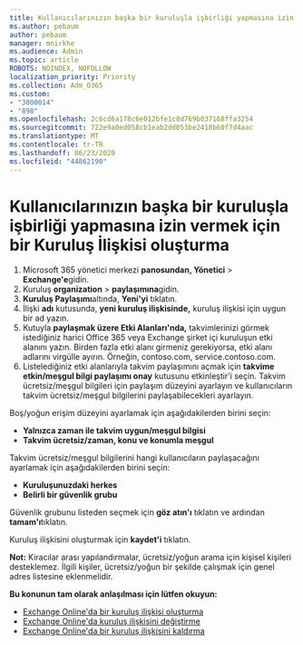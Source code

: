 ```yaml
---
title: Kullanıcılarınızın başka bir kuruluşla işbirliği yapmasına izin vermek için bir Kuruluş İlişkisi oluşturma
ms.author: pebaum
author: pebaum
manager: mnirkhe
ms.audience: Admin
ms.topic: article
ROBOTS: NOINDEX, NOFOLLOW
localization_priority: Priority
ms.collection: Adm_O365
ms.custom:
- "3800014"
- "898"
ms.openlocfilehash: 2c6cd6a178c6e012bfe1c8d769b037168ffa3254
ms.sourcegitcommit: 722e9a0ed058cb1eab2dd053be2418b60f7d4aac
ms.translationtype: MT
ms.contentlocale: tr-TR
ms.lasthandoff: 06/23/2020
ms.locfileid: "44862190"
---
```

# <a name="create-an-organization-relationship-to-allow-your-users-to-collaborate-with-another-organization"></a>Kullanıcılarınızın başka bir kuruluşla işbirliği yapmasına izin vermek için bir Kuruluş İlişkisi oluşturma

1. Microsoft 365 yönetici merkezi **panosundan, Yönetici**  >  **Exchange'e**gidin.
2. Kuruluş **organization**  >  **paylaşımına**gidin.
3. **Kuruluş Paylaşımı**altında, **Yeni'yi** tıklatın.
4. İlişki **adı** kutusunda, **yeni kuruluş ilişkisinde,** kuruluş ilişkisi için uygun bir ad yazın.
5. Kutuyla **paylaşmak üzere Etki Alanları'nda,** takvimlerinizi görmek istediğiniz harici Office 365 veya Exchange şirket içi kuruluşun etki alanını yazın. Birden fazla etki alanı girmeniz gerekiyorsa, etki alanı adlarını virgülle ayırın. Örneğin, contoso.com, service.contoso.com.
6. Listelediğiniz etki alanlarıyla takvim paylaşımını açmak için **takvime etkin/meşgul bilgi paylaşımı onay** kutusunu etkinleştir'i seçin. Takvim ücretsiz/meşgul bilgileri için paylaşım düzeyini ayarlayın ve kullanıcıların takvim ücretsiz/meşgul bilgilerini paylaşabilecekleri ayarlayın.  

Boş/yoğun erişim düzeyini ayarlamak için aşağıdakilerden birini seçin:

- **Yalnızca zaman ile takvim uygun/meşgul bilgisi**
- **Takvim ücretsiz/zaman, konu ve konumla meşgul**  

 Takvim ücretsiz/meşgul bilgilerini hangi kullanıcıların paylaşacağını ayarlamak için aşağıdakilerden birini seçin:

- **Kuruluşunuzdaki herkes**
- **Belirli bir güvenlik grubu**  

Güvenlik grubunu listeden seçmek için **göz atın'ı** tıklatın ve ardından **tamam'ı**tıklatın.

Kuruluş ilişkisini oluşturmak için **kaydet'i** tıklatın.  

**Not:** Kiracılar arası yapılandırmalar, ücretsiz/yoğun arama için kişisel kişileri desteklemez. İlgili kişiler, ücretsiz/yoğun bir şekilde çalışmak için genel adres listesine eklenmelidir.

**Bu konunun tam olarak anlaşılması için lütfen okuyun:**

- [Exchange Online'da bir kuruluş ilişkisi oluşturma](https://docs.microsoft.com/exchange/sharing/organization-relationships/create-an-organization-relationship)
- [Exchange Online'da kuruluş ilişkisini değiştirme](https://docs.microsoft.com/exchange/sharing/organization-relationships/modify-an-organization-relationship)
- [Exchange Online'da bir kuruluş ilişkisini kaldırma](https://docs.microsoft.com/exchange/sharing/organization-relationships/remove-an-organization-relationship)
